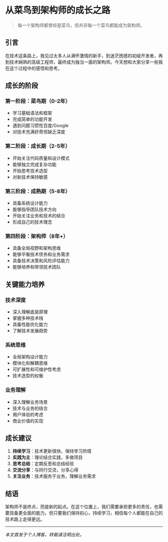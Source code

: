 # 从菜鸟到架构师的成长之路

> 每一个架构师都曾经是菜鸟，但并非每一个菜鸟都能成为架构师。

## 引言

在技术这条路上，我见过太多人从满怀激情的新手，到迷茫困惑的初级开发者，再到技术娴熟的高级工程师，最终成为独当一面的架构师。今天想和大家分享一些我在这个过程中的感悟和思考。

## 成长的阶段

### 第一阶段：菜鸟期（0-2年）
- 学习基础语法和框架
- 完成简单的功能开发
- 遇到问题习惯性百度/Google
- 对技术充满好奇但缺乏深度

### 第二阶段：成长期（2-5年）
- 开始关注代码质量和设计模式
- 能够独立完成复杂功能
- 开始思考技术选型
- 对新技术保持敏感

### 第三阶段：成熟期（5-8年）
- 具备系统设计能力
- 能够指导团队技术方向
- 开始关注业务和技术的结合
- 形成自己的技术理念

### 第四阶段：架构师（8年+）
- 具备全局视野和架构思维
- 能够平衡技术债务和业务需求
- 具备技术决策和风险评估能力
- 能够培养和带领技术团队

## 关键能力培养

### 技术深度
- 深入理解底层原理
- 掌握多种技术栈
- 具备性能优化能力
- 了解技术发展趋势

### 系统思维
- 全局架构设计能力
- 模块化和解耦思维
- 可扩展性和可维护性考虑
- 技术选型的权衡

### 业务理解
- 深入理解业务场景
- 技术与业务的结合
- 用户体验的考虑
- 商业价值的实现

## 成长建议

1. **持续学习**：技术更新很快，保持学习热情
2. **实践为主**：理论结合实践，多做项目
3. **思考总结**：定期反思和总结经验
4. **交流分享**：与同行交流，分享心得
5. **关注业务**：技术服务于业务，理解业务需求

## 结语

架构师不是终点，而是新的起点。在这个位置上，我们需要承担更多的责任，也需要具备更全面的能力。但只要我们保持初心，持续学习，相信每个人都能在自己的技术路上走得更远。

---

*本文首发于个人博客，转载请注明出处。*

